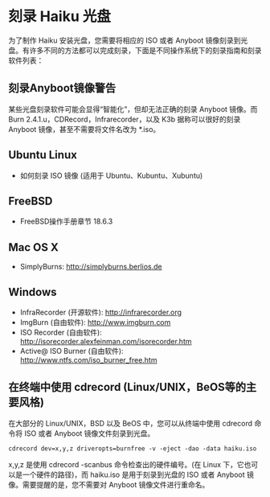 # 刻录 Haiku 光盘

为了制作 Haiku 安装光盘，您需要将相应的 ISO 或者 Anyboot 镜像刻录到光盘。有许多不同的方法都可以完成刻录，下面是不同操作系统下的刻录指南和刻录软件列表：

## 刻录Anyboot镜像警告

某些光盘刻录软件可能会显得“智能化”，但却无法正确的刻录 Anyboot 镜像。而 Burn 2.4.1.u，CDRecord，Infrarecorder，以及 K3b 据称可以很好的刻录 Anyboot 镜像，甚至不需要将文件名改为 *.iso。

## Ubuntu Linux

* 如何刻录 ISO 镜像 (适用于 Ubuntu、Kubuntu、Xubuntu)

## FreeBSD

* FreeBSD操作手册章节 18.6.3

## Mac OS X

* SimplyBurns: http://simplyburns.berlios.de

## Windows

* InfraRecorder (开源软件): http://infrarecorder.org
* ImgBurn (自由软件): http://www.imgburn.com
* ISO Recorder (自由软件): http://isorecorder.alexfeinman.com/isorecorder.htm
* Active@ ISO Burner (自由软件): http://www.ntfs.com/iso_burner_free.htm

## 在终端中使用 cdrecord (Linux/UNIX，BeOS等的主要风格)

在大部分的 Linux/UNIX，BSD 以及 BeOS 中，您可以从终端中使用 cdrecord 命令将 ISO 或者 Anyboot 镜像文件刻录到光盘。

`cdrecord dev=x,y,z driveropts=burnfree -v -eject -dao -data haiku.iso`

x,y,z 是使用 cdrecord -scanbus 命令检查出的硬件编号。(在 Linux 下，它也可以是一个硬件的路径)，而 haiku.iso 是用于刻录到光盘的 ISO 或者 Anyboot 镜像。需要提醒的是，您不需要对 Anyboot 镜像文件进行重命名。
